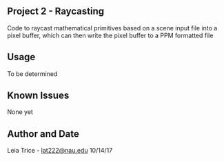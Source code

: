Project 2 - Raycasting
------------------------
Code to raycast mathematical primitives based on a scene input file
into a pixel buffer, which can then write the pixel buffer to a PPM formatted file

Usage
------------------------
To be determined

Known Issues
------------------------
None yet

Author and Date
-----------------------
Leia Trice - lat222@nau.edu
10/14/17